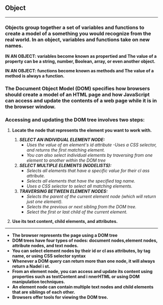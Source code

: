 ## Object
------------
### Objects group together a set of variables and functions to create a model of a something you would recognize from the real world. In an object, variables and functions take on new names.



**IN AN OBJECT: variables become known as propertied and The value of a property can be a string, number, Boolean, array, or even another object.**

**IN AN OBJECT: functions become known as methods  and The value of a method is always a function.**

### The Document Object Model (DOM) specifies how browsers should create a model of an HTML page and how JavaScript can access and update the contents of a web page while it is in the browser window.



### Accessing and updating the DOM tree involves two steps:
1. **Locate the node that represents the element you want to work with.**
    1. ***SELECT AN INDIVIDUAL ELEMENT NODE:***
        - *Uses the value of an element's id attribute -Uses a CSS selector, and returns the first matching element.*
        - *You can also select individual elements by traversing from one element to another within the DOM tree*
    2. ***SELECT MULTIPLE ELEMENTS (NODELISTS):***
        - *Selects all elements that have a specific value for their cl ass attribute.* 
        - *Selects all elements that have the specified tag name.* 
        - *Uses a CSS selector to select all matching elements.*
    3. ***TRAVERSING BETWEEN ELEMENT NODES:***
        - *Selects the parent of the current element node (which will return just one element).*
        - *Selects the previous or next sibling from the DOM tree.*
        - *Select the first or last child of the current element.*

2. **Use its text content, child elements, and attributes.**


----------------------


+ **The browser represents the page using a DOM tree**
+ **DOM trees have four types of nodes: document nodes,element nodes, attribute nodes, and text nodes.**
+ **You can select element nodes by their id or cl ass attributes, by tag name, or using CSS selector syntax** 
+ **Whenever a DOM query can return more than one node, it will always return a Nadel i st.**
+ **From an element node, you can access and update its content using properties such as textContent and i nnerHTML or using DOM manipulation techniques.**
+ **An element node can contain multiple text nodes and child elements that are siblings of each other.**  
+ **Browsers offer tools for viewing the DOM tree.**
